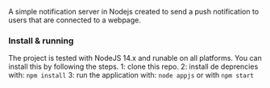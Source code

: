 A simple notification server in Nodejs created to send a push notification to users that are connected to a webpage.

### Install & running
The project is tested with NodeJS 14.x and runable on all platforms.
You can install this by following the steps.
1: clone this repo.
2: install de deprencies with: ``npm install``
3: run the application with: ``node appjs`` or with ``npm start``